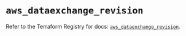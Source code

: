 # `aws_dataexchange_revision`

Refer to the Terraform Registry for docs: [`aws_dataexchange_revision`](https://registry.terraform.io/providers/hashicorp/aws/6.4.0/docs/resources/dataexchange_revision).
